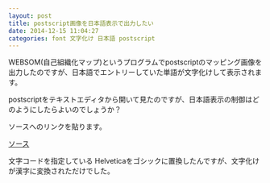 ```yaml
---
layout: post
title: postscript画像を日本語表示で出力したい
date: 2014-12-15 11:04:27
categories: font 文字化け 日本語 postscript
---
```

<p>WEBSOM(自己組織化マップ)というプログラムでpostscriptのマッピング画像を出力したのですが、日本語でエントリーしていた単語が文字化けして表示されます。</p>

<p>postscriptをテキストエディタから開いて見たのですが、日本語表示の制御はどのようにしたらよいのでしょうか？</p>

<p>ソースへのリンクを貼ります。</p>

<p><a href="https://gist.github.com/anonymous/177b0057011e2f5cc81d#file-websom-ps" rel="nofollow">ソース</a></p>

<p>文字コードを指定している
Helveticaをゴシックに置換したんですが、文字化けが漢字に変換されただけでした。</p>
